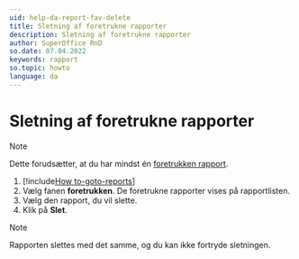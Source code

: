 ```yaml
---
uid: help-da-report-fav-delete
title: Sletning af foretrukne rapporter
description: Sletning af foretrukne rapporter
author: SuperOffice RnD
so.date: 07.04.2022
keywords: rapport
so.topic: howto
language: da
---
```


# Sletning af foretrukne rapporter

> [!NOTE]
> Dette forudsætter, at du har mindst én [foretrukken rapport][1].

1. [!include[How to-goto-reports](../includes/goto-reports.md)]
2. Vælg fanen **foretrukken**. De foretrukne rapporter vises på rapportlisten.
3. Vælg den rapport, du vil slette.
4. Klik på **Slet**.

> [!NOTE]
> Rapporten slettes med det samme, og du kan ikke fortryde sletningen.

<!-- Referenced links -->
[1]: add.md

<!-- Referenced images -->
